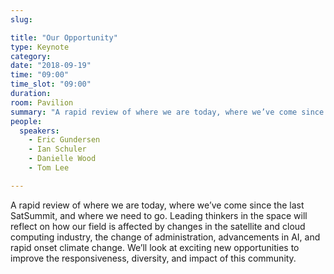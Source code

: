```yaml
---
slug:

title: "Our Opportunity"
type: Keynote
category:
date: "2018-09-19"
time: "09:00"
time_slot: "09:00"
duration:
room: Pavilion
summary: "A rapid review of where we are today, where we’ve come since the last SatSummit, and where we need to go. Leading thinkers in the space will reflect on how our field is affected by changes in the satellite and cloud computing industry, the change of administration, advancements in AI, and rapid onset climate change. We’ll look at exciting new opportunities to improve the responsiveness, diversity, and impact of this community."
people:
  speakers:
    - Eric Gundersen
    - Ian Schuler
    - Danielle Wood
    - Tom Lee 

---
```

A rapid review of where we are today, where we’ve come since the last SatSummit, and where we need to go. Leading thinkers in the space will reflect on how our field is affected by changes in the satellite and cloud computing industry, the change of administration, advancements in AI, and rapid onset climate change. We’ll look at exciting new opportunities to improve the responsiveness, diversity, and impact of this community.
